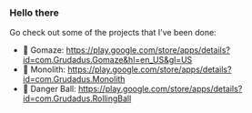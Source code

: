 ### Hello there

Go check out some of the projects that I've been done:

- 🔭 Gomaze: https://play.google.com/store/apps/details?id=com.Grudadus.Gomaze&hl=en_US&gl=US
- 🔭 Monolith: https://play.google.com/store/apps/details?id=com.Grudadus.Monolith
- 🔭 Danger Ball: https://play.google.com/store/apps/details?id=com.Grudadus.RollingBall


